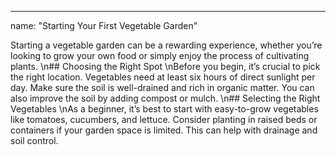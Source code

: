 --- 
name: "Starting Your First Vegetable Garden"

Starting a vegetable garden can be a rewarding experience, whether you’re looking to grow your own food or simply enjoy the process of cultivating plants.  \n## Choosing the Right Spot  \nBefore you begin, it’s crucial to pick the right location. Vegetables need at least six hours of direct sunlight per day. Make sure the soil is well-drained and rich in organic matter. You can also improve the soil by adding compost or mulch.  \n## Selecting the Right Vegetables  \nAs a beginner, it’s best to start with easy-to-grow vegetables like tomatoes, cucumbers, and lettuce. Consider planting in raised beds or containers if your garden space is limited. This can help with drainage and soil control.

